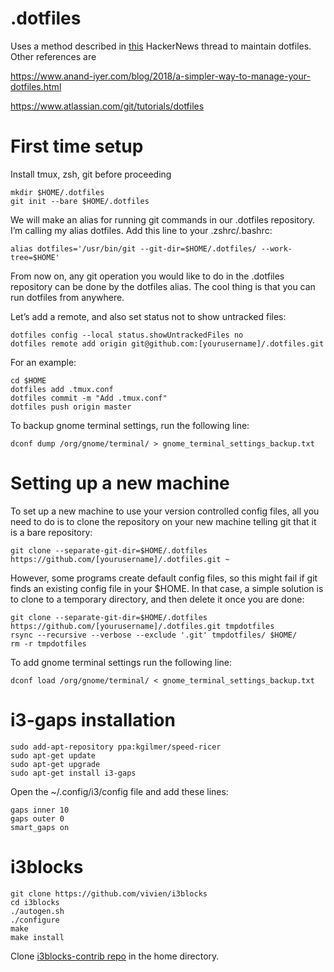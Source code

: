 # .dotfiles
Uses a method described in [this](https://news.ycombinator.com/item?id=11070797) HackerNews thread to maintain dotfiles. Other references are

https://www.anand-iyer.com/blog/2018/a-simpler-way-to-manage-your-dotfiles.html

https://www.atlassian.com/git/tutorials/dotfiles
# First time setup
Install tmux, zsh, git before proceeding
```
mkdir $HOME/.dotfiles
git init --bare $HOME/.dotfiles
```
We will make an alias for running git commands in our .dotfiles repository. I’m calling my alias dotfiles. Add this line to your .zshrc/.bashrc:

`alias dotfiles='/usr/bin/git --git-dir=$HOME/.dotfiles/ --work-tree=$HOME' `

From now on, any git operation you would like to do in the .dotfiles repository can be done by the dotfiles alias. The cool thing is that you can run dotfiles from anywhere.

Let’s add a remote, and also set status not to show untracked files:
```
dotfiles config --local status.showUntrackedFiles no
dotfiles remote add origin git@github.com:[yourusername]/.dotfiles.git
```

For an example:
```
cd $HOME
dotfiles add .tmux.conf
dotfiles commit -m "Add .tmux.conf"
dotfiles push origin master
```
To backup gnome terminal settings, run the following line:

`dconf dump /org/gnome/terminal/ > gnome_terminal_settings_backup.txt`
# Setting up a new machine
To set up a new machine to use your version controlled config files, all you need to do is to clone the repository on your new machine telling git that it is a bare repository:

`git clone --separate-git-dir=$HOME/.dotfiles https://github.com/[yourusername]/.dotfiles.git ~ `

However, some programs create default config files, so this might fail if git finds an existing config file in your $HOME. In that case, a simple solution is to clone to a temporary directory, and then delete it once you are done:

```
git clone --separate-git-dir=$HOME/.dotfiles https://github.com/[yourusername]/.dotfiles.git tmpdotfiles
rsync --recursive --verbose --exclude '.git' tmpdotfiles/ $HOME/
rm -r tmpdotfiles
```
To add gnome terminal settings run the following line:

`dconf load /org/gnome/terminal/ < gnome_terminal_settings_backup.txt`

# i3-gaps installation
```
sudo add-apt-repository ppa:kgilmer/speed-ricer
sudo apt-get update
sudo apt-get upgrade
sudo apt-get install i3-gaps
```
Open the ~/.config/i3/config file and add these lines:

```
gaps inner 10
gaps outer 0
smart_gaps on
```
# i3blocks
```
git clone https://github.com/vivien/i3blocks
cd i3blocks
./autogen.sh
./configure
make
make install
```
Clone [i3blocks-contrib repo](https://github.com/vivien/i3blocks-contrib) in the home directory.

